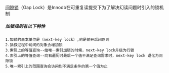 <u>间隙锁</u>（Gap Lock）是Innodb在可重复读提交下为了解决幻读问题时引入的锁机制





##### 加锁规则有以下特性

```
1.加锁的基本单位是（next-key lock）,他是前开后闭原则
2.插叙过程中访问的对象会增加锁
3.索引上的等值查询--给唯一索引加锁的时候，next-key lock升级为行锁
4.索引上的等值查询--向右遍历时最后一个值不满足查询需求时，next-key lock 退化为间隙锁
5.唯一索引上的范围查询会访问到不满足条件的第一个值为止

```

